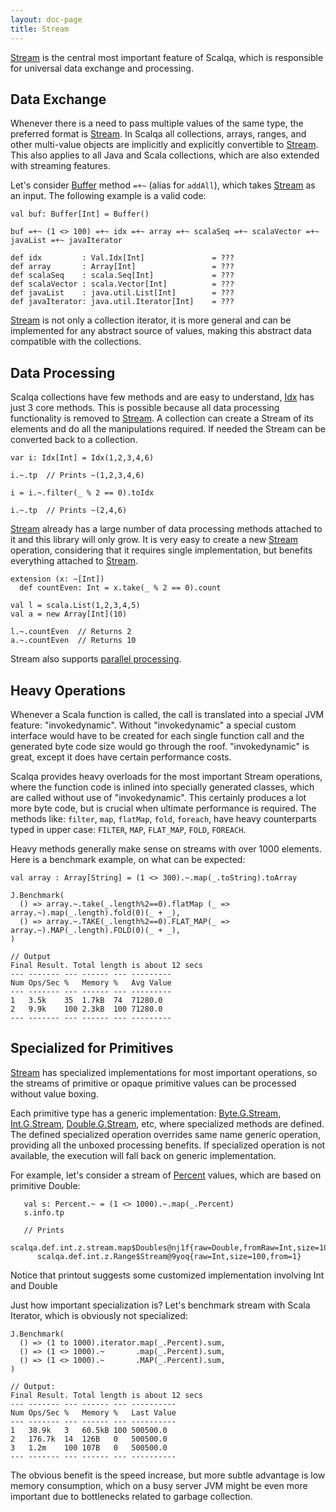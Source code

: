 ```yaml
---
layout: doc-page
title: Stream
---
```


[Stream](../../api/scalqa/val/Stream.html) is the central most important feature of Scalqa, 
which is responsible for universal data exchange and processing.

## Data Exchange

Whenever there is a need to pass multiple values of the same type, the preferred format is [Stream](../../api/scalqa/val/Stream.html). 
In Scalqa all collections, arrays, ranges, and other multi-value objects are implicitly and explicitly convertible to [Stream](../../api/scalqa/val/Stream.html). 
This also applies to all Java and Scala collections, which are also extended with streaming features. 

Let's consider [Buffer](../../api/scalqa/val/Buffer.html) method `=+~` (alias for `addAll`),
which takes [Stream](../../api/scalqa/val/Stream.html) as an input. The following example is a valid code:

```
val buf: Buffer[Int] = Buffer()

buf =+~ (1 <> 100) =+~ idx =+~ array =+~ scalaSeq =+~ scalaVector =+~ javaList =+~ javaIterator

def idx         : Val.Idx[Int]               = ???
def array       : Array[Int]                 = ???
def scalaSeq    : scala.Seq[Int]             = ???
def scalaVector : scala.Vector[Int]          = ???
def javaList    : java.util.List[Int]        = ???
def javaIterator: java.util.Iterator[Int]    = ???

```

[Stream](../../api/scalqa/val/Stream.html) is not only a collection iterator, it is more general and can be implemented 
for any abstract source of values, making this abstract data compatible with the collections. 

## Data Processing

Scalqa collections have few methods and are easy to understand, [Idx](../../api/scalqa/val/Idx.html) has just 3 core methods.
This is possible because all data processing functionality is removed to [Stream](../../api/scalqa/val/Stream.html). 
A collection can create a Stream of its elements and do all the manipulations required. If needed the Stream can be converted back 
to a collection.

```
var i: Idx[Int] = Idx(1,2,3,4,6)

i.~.tp  // Prints ~(1,2,3,4,6)

i = i.~.filter(_ % 2 == 0).toIdx

i.~.tp  // Prints ~(2,4,6)
```

[Stream](../../api/scalqa/val/Stream.html) already has a large number of data processing methods attached to it and this library will only grow. 
It is very easy to create a new [Stream](../../api/scalqa/val/Stream.html) operation, considering that it requires single implementation, 
but benefits everything attached to [Stream](../../api/scalqa/val/Stream.html).
```
extension (x: ~[Int])
  def countEven: Int = x.take(_ % 2 == 0).count

val l = scala.List(1,2,3,4,5)
val a = new Array[Int](10)

l.~.countEven  // Returns 2
a.~.countEven  // Returns 10

```

Stream also supports [parallel processing](../../api/scalqa/val/stream/_Build/_parallel.html).

## Heavy Operations

Whenever a Scala function is called, the call is translated into a special JVM feature: "invokedynamic". Without "invokedynamic" 
a special custom interface would have to be created for each single function call and the generated byte code size would go 
through the roof. "invokedynamic" is great, except it does have certain performance costs. 

Scalqa provides heavy overloads for the most important Stream operations, where the function code is inlined into 
specially generated classes, which are called without use of "invokedynamic". This certainly produces 
a lot more byte code, but is crucial when ultimate performance is required. The methods like: `filter`, `map`, `flatMap`, `fold`, `foreach`,
have heavy counterparts typed in upper case: `FILTER`, `MAP`, `FLAT_MAP`, `FOLD`, `FOREACH`.

Heavy methods generally make sense on streams with over 1000 elements. Here is a benchmark example, on what can be expected:  
```
val array : Array[String] = (1 <> 300).~.map(_.toString).toArray

J.Benchmark(
  () => array.~.take(_.length%2==0).flatMap (_ => array.~).map(_.length).fold(0)(_ + _),
  () => array.~.TAKE(_.length%2==0).FLAT_MAP(_ => array.~).MAP(_.length).FOLD(0)(_ + _),
)
```
```
// Output
Final Result. Total length is about 12 secs
--- ------- --- ------ --- ---------
Num Ops/Sec %   Memory %   Avg Value
--- ------- --- ------ --- ---------
1   3.5k    35  1.7kB  74  71280.0
2   9.9k    100 2.3kB  100 71280.0
--- ------- --- ------ --- ---------
```  

## Specialized for Primitives

[Stream](../../api/scalqa/val/Stream.html) has specialized implementations for most important operations, 
so the streams of primitive or opaque primitive values can be processed without 
value boxing. 

Each primitive type has a generic implementation:
[Byte.G.Stream](../../api/scalqa/def/byte/g/Stream.html),
[Int.G.Stream](../../api/scalqa/def/int/g/Stream.html),
[Double.G.Stream](../../api/scalqa/def/double/g/Stream.html), etc, where specialized methods are defined. The defined
specialized operation overrides same name generic operation, providing all the unboxed processing benefits.
If specialized operation is not available, the execution will fall back on generic implementation.

For example, let's consider a stream of [Percent](../../api/scalqa/gen/math/Percent$$opaque$.html) values, 
which are based on primitive Double:
```
   val s: Percent.~ = (1 <> 1000).~.map(_.Percent)
   s.info.tp

   // Prints  
   scalqa.def.int.z.stream.map$Doubles@nj1f{raw=Double,fromRaw=Int,size=100}
      scalqa.def.int.z.Range$Stream@9yoq{raw=Int,size=100,from=1}

```
Notice that printout suggests some customized implementation involving Int and Double  

Just how important specialization is? Let's benchmark stream with Scala Iterator, which is
obviously not specialized:
 
```
J.Benchmark(
  () => (1 to 1000).iterator.map(_.Percent).sum,
  () => (1 <> 1000).~       .map(_.Percent).sum,
  () => (1 <> 1000).~       .MAP(_.Percent).sum,
)
```
```
// Output:
Final Result. Total length is about 12 secs
--- ------- --- ------ --- ----------
Num Ops/Sec %   Memory %   Last Value
--- ------- --- ------ --- ----------
1   38.9k   3   60.5kB 100 500500.0
2   176.7k  14  126B   0   500500.0
3   1.2m    100 107B   0   500500.0
--- ------- --- ------ --- ----------
```

The obvious benefit is the speed increase, but more subtle advantage is low memory consumption, 
which on a busy server JVM might be even more important due to bottlenecks related to garbage collection.
